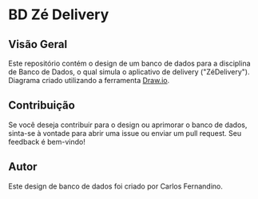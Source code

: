 # BD Zé Delivery

## Visão Geral

Este repositório contém o design de um banco de dados para a disciplina de Banco de Dados, o qual simula o aplicativo de delivery ("ZéDelivery"). Diagrama criado utilizando a ferramenta [Draw.io](https://app.diagrams.net/).

## Contribuição

Se você deseja contribuir para o design ou aprimorar o banco de dados, sinta-se à vontade para abrir uma issue ou enviar um pull request. Seu feedback é bem-vindo!

## Autor

Este design de banco de dados foi criado por Carlos Fernandino.
